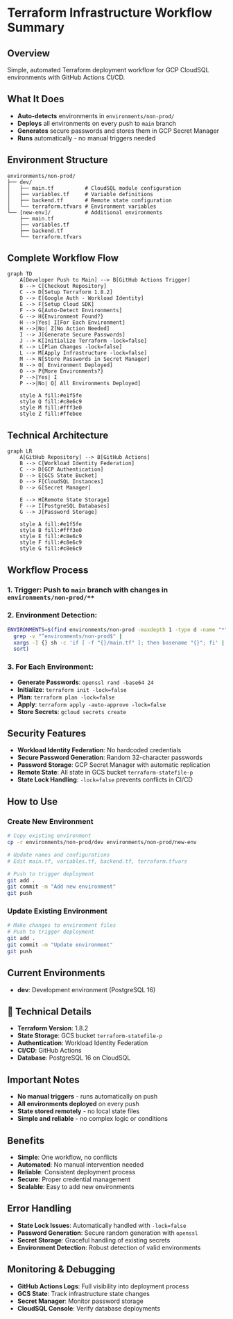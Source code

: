 #  Terraform Infrastructure Workflow Summary

## Overview
Simple, automated Terraform deployment workflow for GCP CloudSQL environments with GitHub Actions CI/CD.

##  What It Does
- **Auto-detects** environments in `environments/non-prod/`
- **Deploys** all environments on every push to `main` branch
- **Generates** secure passwords and stores them in GCP Secret Manager
- **Runs** automatically - no manual triggers needed

##  Environment Structure
```
environments/non-prod/
├── dev/
│   ├── main.tf          # CloudSQL module configuration
│   ├── variables.tf     # Variable definitions
│   ├── backend.tf       # Remote state configuration
│   └── terraform.tfvars # Environment variables
└── [new-env]/           # Additional environments
    ├── main.tf
    ├── variables.tf
    ├── backend.tf
    └── terraform.tfvars
```

##  Complete Workflow Flow

```mermaid
graph TD
    A[Developer Push to Main] --> B[GitHub Actions Trigger]
    B --> C[Checkout Repository]
    C --> D[Setup Terraform 1.8.2]
    D --> E[Google Auth - Workload Identity]
    E --> F[Setup Cloud SDK]
    F --> G[Auto-Detect Environments]
    G --> H{Environment Found?}
    H -->|Yes| I[For Each Environment]
    H -->|No| Z[No Action Needed]
    I --> J[Generate Secure Passwords]
    J --> K[Initialize Terraform -lock=false]
    K --> L[Plan Changes -lock=false]
    L --> M[Apply Infrastructure -lock=false]
    M --> N[Store Passwords in Secret Manager]
    N --> O[ Environment Deployed]
    O --> P{More Environments?}
    P -->|Yes| I
    P -->|No| Q[ All Environments Deployed]
    
    style A fill:#e1f5fe
    style Q fill:#c8e6c9
    style M fill:#fff3e0
    style Z fill:#ffebee
```

##  Technical Architecture

```mermaid
graph LR
    A[GitHub Repository] --> B[GitHub Actions]
    B --> C[Workload Identity Federation]
    C --> D[GCP Authentication]
    D --> E[GCS State Bucket]
    D --> F[CloudSQL Instances]
    D --> G[Secret Manager]
    
    E --> H[Remote State Storage]
    F --> I[PostgreSQL Databases]
    G --> J[Password Storage]
    
    style A fill:#e1f5fe
    style B fill:#fff3e0
    style E fill:#c8e6c9
    style F fill:#c8e6c9
    style G fill:#c8e6c9
```

##  Workflow Process

### 1. **Trigger**: Push to `main` branch with changes in `environments/non-prod/**`

### 2. **Environment Detection**:
```bash
ENVIRONMENTS=$(find environments/non-prod -maxdepth 1 -type d -name "*" | 
  grep -v "^environments/non-prod$" | 
  xargs -I {} sh -c 'if [ -f "{}/main.tf" ]; then basename "{}"; fi' | 
  sort)
```

### 3. **For Each Environment**:
- **Generate Passwords**: `openssl rand -base64 24`
- **Initialize**: `terraform init -lock=false`
- **Plan**: `terraform plan -lock=false`
- **Apply**: `terraform apply -auto-approve -lock=false`
- **Store Secrets**: `gcloud secrets create`

##  Security Features
-  **Workload Identity Federation**: No hardcoded credentials
-  **Secure Password Generation**: Random 32-character passwords
-  **Password Storage**: GCP Secret Manager with automatic replication
-  **Remote State**: All state in GCS bucket `terraform-statefile-p`
-  **State Lock Handling**: `-lock=false` prevents conflicts in CI/CD

##  How to Use

### Create New Environment
```bash
# Copy existing environment
cp -r environments/non-prod/dev environments/non-prod/new-env

# Update names and configurations
# Edit main.tf, variables.tf, backend.tf, terraform.tfvars

# Push to trigger deployment
git add .
git commit -m "Add new environment"
git push
```

### Update Existing Environment
```bash
# Make changes to environment files
# Push to trigger deployment
git add .
git commit -m "Update environment"
git push
```

##  Current Environments
-  **dev**: Development environment (PostgreSQL 16)

## 🔧 Technical Details
- **Terraform Version**: 1.8.2
- **State Storage**: GCS bucket `terraform-statefile-p`
- **Authentication**: Workload Identity Federation
- **CI/CD**: GitHub Actions
- **Database**: PostgreSQL 16 on CloudSQL

##  Important Notes
- **No manual triggers** - runs automatically on push
- **All environments deployed** on every push
- **State stored remotely** - no local state files
- **Simple and reliable** - no complex logic or conditions

##  Benefits
-  **Simple**: One workflow, no conflicts
-  **Automated**: No manual intervention needed
-  **Reliable**: Consistent deployment process
-  **Secure**: Proper credential management
-  **Scalable**: Easy to add new environments

##  Error Handling
- **State Lock Issues**: Automatically handled with `-lock=false`
- **Password Generation**: Secure random generation with `openssl`
- **Secret Storage**: Graceful handling of existing secrets
- **Environment Detection**: Robust detection of valid environments

##  Monitoring & Debugging
- **GitHub Actions Logs**: Full visibility into deployment process
- **GCS State**: Track infrastructure state changes
- **Secret Manager**: Monitor password storage
- **CloudSQL Console**: Verify database deployments 